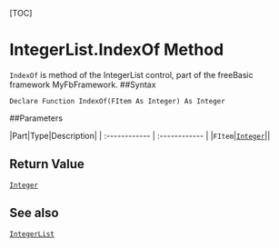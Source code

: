 [TOC]
# IntegerList.IndexOf Method

`IndexOf` is method of the IntegerList control, part of the freeBasic framework MyFbFramework.
##Syntax
```freeBasic
Declare Function IndexOf(FItem As Integer) As Integer
```

##Parameters

|Part|Type|Description|
| :------------ | :------------ |
|`FItem`|[`Integer`]("https://www.freebasic.net/wiki/KeyPgInteger")||

## Return Value
[`Integer`]("https://www.freebasic.net/wiki/KeyPgInteger")
## See also
[`IntegerList`](IntegerList.md)
